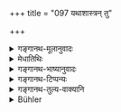 +++
title = "097 यथाशास्त्रन् तु"

+++

<details><summary>गङ्गानथ-मूलानुवादः</summary>

Having performed, according to law, the “Utsarga” of the Vedas, he shall cease for the night with its two wings, including the same day and night.—(97)
</details>

<details><summary>मेधातिथिः</summary>

**उत्सर्गं कृत्वा** द्वे अहनी रात्रिम् इयन्तं नाधीयीत । **तद् अहर्निशम्** । द्वितीयं चाहर् एव न रात्रिर् इत्य् एतावन्तं कालं **विरमेन्** नाधीयीत । उभयतोहःपक्षा रात्रिः **पक्षिणी** । 

- <u>यद् वा</u> यस्मिन्न् अहन्य् उत्सर्गः कृतस् तद् अहः सैव च रात्रिः अनध्याये । द्वितीयस्मिन्न् अहन्य् अध्येतव्यम् । आद्ये तु पक्षे द्वितीयम् अहर् अनध्यायो रात्रौ त्व् अध्ययनम् उच्यते ॥ ४.९७ ॥
</details>

<details><summary>गङ्गानथ-भाष्यानुवादः</summary>

Having perfomed the ‘Utsarga’-rite, he shall not read the Veda for two days and one night; *i.e*. during *^(‘)that same day and night*,’ and during the next *day* only (not the *night*). During this time, ‘*he shall cease’—i.e*., not read the Veda.

The night, along with the preceding and the following days, is called ‘*the night with its two wings*.’

Or, the day on which the ‘Utsarga’ rite has been performed, that day and the same night are ‘holidays;’ and on the next day the study should be resumed.

According to the former explanation, the next day is an ‘holiday,’ and study is to be resumed on the second night.’—(97)
</details>

<details><summary>गङ्गानथ-टिप्पन्यः</summary>

This verse is quoted in *Aparārka* (p. 187) to the effect that after
*Upākarma* and *Utsarjana*, one should observe a holiday of either one
day or three days;—in *Mitākṣarā* (on 1.143);—in *Smṛtichandrikā* (Saṃskāra, p. 154), which says that this verse, along with verse 119, lays down three alternatives—(1) ‘*Pakṣiṇī rātri*’, *i.e*., one night with a day preceding, and another following it,—(2) three days (mentioned in verse 119) and (3) one day—the alternative to be adopted being determined by one’s own *Gṛhyasūtra*;—in *Hemādri* (Kāla, p. 761), which adds the same note;—and in *Saṃskāramayūkha* (p. 58).
</details>

<details><summary>गङ्गानथ-तुल्य-वाक्यानि</summary>

*Viṣṇu* (30.4).—‘On the fourteenth and the eighth of the month, one
shall not read during the whole day and night.’

*Āpastamba* (Aparārka, p. 187).—‘Having performed the *Upākarma* on the
fullmoon day of Śrāvaṇa, one should not read at night, for one month.’
</details>

<details><summary>Bühler</summary>

097	Having performed the Utsarga outside (the village), as the Institutes (of the sacred law) prescribe, he shall stop reading during two days and the intervening night, or during that day (of the Utsarga) and (the following) night.
</details>
